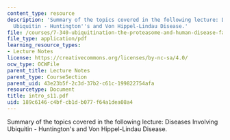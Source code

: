 ```yaml
---
content_type: resource
description: 'Summary of the topics covered in the following lecture: Diseases Involving
  Ubiquitin - Huntington''s and Von Hippel-Lindau Disease.'
file: /courses/7-340-ubiquitination-the-proteasome-and-human-disease-fall-2004/189c6146c4bfcb1db077f64a1dea08a4_intro_s11.pdf
file_type: application/pdf
learning_resource_types:
- Lecture Notes
license: https://creativecommons.org/licenses/by-nc-sa/4.0/
ocw_type: OCWFile
parent_title: Lecture Notes
parent_type: CourseSection
parent_uid: 43e23b5f-2c3d-37b2-c61c-199822754afa
resourcetype: Document
title: intro_s11.pdf
uid: 189c6146-c4bf-cb1d-b077-f64a1dea08a4
---
```

Summary of the topics covered in the following lecture: Diseases Involving Ubiquitin - Huntington's and Von Hippel-Lindau Disease.